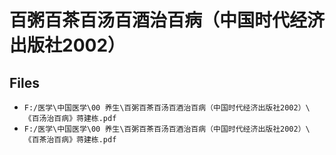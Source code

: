 # 百粥百茶百汤百酒治百病（中国时代经济出版社2002）

## Files

- `F:/医学\中国医学\00 养生\百粥百茶百汤百酒治百病（中国时代经济出版社2002）\《百汤治百病》蒋建栋.pdf`
- `F:/医学\中国医学\00 养生\百粥百茶百汤百酒治百病（中国时代经济出版社2002）\《百茶治百病》蒋建栋.pdf`
